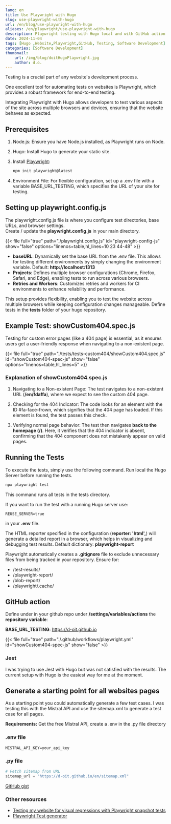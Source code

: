 ```yaml
---
lang: en
title: Use Playwright with Hugo
slug: use-playwright-with-hugo
url: /en/blog/use-playwright-with-hugo
aliases: /en/playwright/use-playwright-with-hugo
description: Playwright testing with Hugo local and with GitHub action
date: 2024-11-04
tags: [Hugo ,Website,Playwright,GitHub, Testing, Software Development]
categories: [Software Development]
thumbnail:
    url: /img/blog/doitHugoPlaywright.jpg
    author: d.o.
---
```


Testing is a crucial part of any website's development process.

One excellent tool for automating tests on websites is Playwright, which provides a robust framework for end-to-end testing.

Integrating Playwright with Hugo allows developers to test various aspects of the site across multiple browsers and devices, ensuring that the website behaves as expected.

## Prerequisites

1. Node.js: Ensure you have Node.js installed, as Playwright runs on Node.

2. Hugo: Install Hugo to generate your static site.

3. Install [Playwright](https://playwright.dev/docs/intro#installing-playwright):

    ```bash
    npm init playwright@latest
    ```

4. Environment File: For flexible configuration, set up a .env file with a variable BASE_URL_TESTING, which specifies the URL of your site for testing.

## Setting up playwright.config.js

The playwright.config.js file is where you configure test directories, base URLs, and browser settings.  
Create / update the **playwright.config.js** in your main directory.

{{< file full="true" path="./playwright.config.js" id="playwright-config-js" show="false" options="linenos=table,hl_lines=10 23 44-48" >}}

- **baseURL**: Dynamically set the base URL from the .env file. This allows for testing different environments by simply changing the environment variable. Default: **http://localhost:1313**
- **Projects**: Defines multiple browser configurations (Chrome, Firefox, Safari, and Edge), enabling tests to run across various browsers.
- **Retries and Workers**: Customizes retries and workers for CI environments to enhance reliability and performance.

This setup provides flexibility, enabling you to test the website across multiple browsers while keeping configuration changes manageable.
Define tests in the **tests** folder of your hugo repository.

## Example Test: showCustom404.spec.js

Testing for custom error pages (like a 404 page) is essential, as it ensures users get a user-friendly response when navigating to a non-existent page.

{{< file full="true" path="./tests/tests-custom404/showCustom404.spec.js" id="showCustom404-spec-js" show="false" options="linenos=table,hl_lines=5" >}}

### Explanation of showCustom404.spec.js

1. Navigating to a Non-existent Page: The test navigates to a non-existent URL (**/en/fdaffa**), where we expect to see the custom 404 page.

2. Checking for the 404 Indicator: The code looks for an element with the ID #fa-face-frown, which signifies that the 404 page has loaded. If this element is found, the test passes this check.

3. Verifying normal page behavior: The test then navigates **back to the homepage (/)**. Here, it verifies that the 404 indicator is absent, confirming that the 404 component does not mistakenly appear on valid pages.

## Running the Tests

To execute the tests, simply use the following command. Run local the Hugo Server before running the tests.

```bash
npx playwright test
```

This command runs all tests in the tests directory.

If you want to run the test with a running Hugo server use:

`REUSE_SERVER=true`

in your **.env** file.

The HTML reporter specified in the configuration (**reporter: 'html',**) will generate a detailed report in a browser, which helps in visualizing and debugging test results. Default dictionary: **playwright-report**

Playwright automatically creates a **.gitignore** file to exclude unnecessary files from being tracked in your repository.
Ensure for:

- /test-results/
- /playwright-report/
- /blob-report/
- /playwright/.cache/

## GitHub action

Define under in your github repo under **/settings/variables/actions** the **repository variable**:

**BASE_URL_TESTING**: https://d-oit.github.io

{{< file full="true" path="./.github/workflows/playwright.yml" id="showCustom404-spec-js" show="false" >}}

### Jest

I was trying to use Jest with Hugo but was not satisfied with the results. The current setup with Hugo is the easiest way for me at the moment.

## Generate a starting point for all websites pages

As a starting point you could automatically generate a few test cases. I was testing this with the Mistral API and use the sitemap.xml to generate a test case for all pages.

**Requirements:** Get the free Mistral API, create a .env in the .py file directory

### .env file

```env
MISTRAL_API_KEY=your_api_key
```

### .py file

```python
# Fetch sitemap from URL
sitemap_url = "https://d-oit.github.io/en/sitemap.xml"
```

[GitHub gist](https://gist.githubusercontent.com/d-oit/faa9c5286be29aae477cb7555c7be6ff/raw/)

### Other resources

- [Testing my website for visual regressions with Playwright snapshot tests](https://aarol.dev/posts/playwright-snapshot-testing/)
- [Playwright Test generator](https://playwright.dev/docs/codegen)
